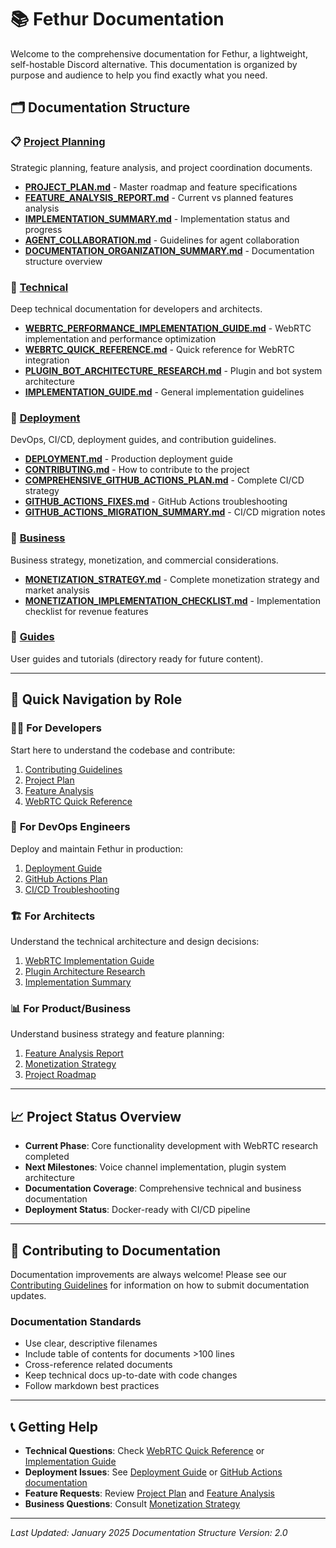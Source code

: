 # 📚 Fethur Documentation

Welcome to the comprehensive documentation for Fethur, a lightweight, self-hostable Discord alternative. This documentation is organized by purpose and audience to help you find exactly what you need.

## 🗂️ Documentation Structure

### 📋 [Project Planning](./project-planning/)
Strategic planning, feature analysis, and project coordination documents.

- **[PROJECT_PLAN.md](./project-planning/PROJECT_PLAN.md)** - Master roadmap and feature specifications
- **[FEATURE_ANALYSIS_REPORT.md](./project-planning/FEATURE_ANALYSIS_REPORT.md)** - Current vs planned features analysis
- **[IMPLEMENTATION_SUMMARY.md](./project-planning/IMPLEMENTATION_SUMMARY.md)** - Implementation status and progress
- **[AGENT_COLLABORATION.md](./project-planning/AGENT_COLLABORATION.md)** - Guidelines for agent collaboration
- **[DOCUMENTATION_ORGANIZATION_SUMMARY.md](./project-planning/DOCUMENTATION_ORGANIZATION_SUMMARY.md)** - Documentation structure overview

### 🔧 [Technical](./technical/)
Deep technical documentation for developers and architects.

- **[WEBRTC_PERFORMANCE_IMPLEMENTATION_GUIDE.md](./technical/WEBRTC_PERFORMANCE_IMPLEMENTATION_GUIDE.md)** - WebRTC implementation and performance optimization
- **[WEBRTC_QUICK_REFERENCE.md](./technical/WEBRTC_QUICK_REFERENCE.md)** - Quick reference for WebRTC integration
- **[PLUGIN_BOT_ARCHITECTURE_RESEARCH.md](./technical/PLUGIN_BOT_ARCHITECTURE_RESEARCH.md)** - Plugin and bot system architecture
- **[IMPLEMENTATION_GUIDE.md](./technical/IMPLEMENTATION_GUIDE.md)** - General implementation guidelines

### 🚀 [Deployment](./deployment/)
DevOps, CI/CD, deployment guides, and contribution guidelines.

- **[DEPLOYMENT.md](./deployment/DEPLOYMENT.md)** - Production deployment guide
- **[CONTRIBUTING.md](./deployment/CONTRIBUTING.md)** - How to contribute to the project
- **[COMPREHENSIVE_GITHUB_ACTIONS_PLAN.md](./deployment/COMPREHENSIVE_GITHUB_ACTIONS_PLAN.md)** - Complete CI/CD strategy
- **[GITHUB_ACTIONS_FIXES.md](./deployment/GITHUB_ACTIONS_FIXES.md)** - GitHub Actions troubleshooting
- **[GITHUB_ACTIONS_MIGRATION_SUMMARY.md](./deployment/GITHUB_ACTIONS_MIGRATION_SUMMARY.md)** - CI/CD migration notes

### 💼 [Business](./business/)
Business strategy, monetization, and commercial considerations.

- **[MONETIZATION_STRATEGY.md](./business/MONETIZATION_STRATEGY.md)** - Complete monetization strategy and market analysis
- **[MONETIZATION_IMPLEMENTATION_CHECKLIST.md](./business/MONETIZATION_IMPLEMENTATION_CHECKLIST.md)** - Implementation checklist for revenue features

### 📖 [Guides](./guides/)
User guides and tutorials (directory ready for future content).

---

## 🎯 Quick Navigation by Role

### 👨‍💻 **For Developers**
Start here to understand the codebase and contribute:
1. [Contributing Guidelines](./deployment/CONTRIBUTING.md)
2. [Project Plan](./project-planning/PROJECT_PLAN.md)
3. [Feature Analysis](./project-planning/FEATURE_ANALYSIS_REPORT.md)
4. [WebRTC Quick Reference](./technical/WEBRTC_QUICK_REFERENCE.md)

### 🔧 **For DevOps Engineers**
Deploy and maintain Fethur in production:
1. [Deployment Guide](./deployment/DEPLOYMENT.md)
2. [GitHub Actions Plan](./deployment/COMPREHENSIVE_GITHUB_ACTIONS_PLAN.md)
3. [CI/CD Troubleshooting](./deployment/GITHUB_ACTIONS_FIXES.md)

### 🏗️ **For Architects**
Understand the technical architecture and design decisions:
1. [WebRTC Implementation Guide](./technical/WEBRTC_PERFORMANCE_IMPLEMENTATION_GUIDE.md)
2. [Plugin Architecture Research](./technical/PLUGIN_BOT_ARCHITECTURE_RESEARCH.md)
3. [Implementation Summary](./project-planning/IMPLEMENTATION_SUMMARY.md)

### 📊 **For Product/Business**
Understand business strategy and feature planning:
1. [Feature Analysis Report](./project-planning/FEATURE_ANALYSIS_REPORT.md)
2. [Monetization Strategy](./business/MONETIZATION_STRATEGY.md)
3. [Project Roadmap](./project-planning/PROJECT_PLAN.md)

---

## 📈 Project Status Overview

- **Current Phase**: Core functionality development with WebRTC research completed
- **Next Milestones**: Voice channel implementation, plugin system architecture
- **Documentation Coverage**: Comprehensive technical and business documentation
- **Deployment Status**: Docker-ready with CI/CD pipeline

---

## 🤝 Contributing to Documentation

Documentation improvements are always welcome! Please see our [Contributing Guidelines](./deployment/CONTRIBUTING.md) for information on how to submit documentation updates.

### Documentation Standards
- Use clear, descriptive filenames
- Include table of contents for documents >100 lines
- Cross-reference related documents
- Keep technical docs up-to-date with code changes
- Follow markdown best practices

---

## 📞 Getting Help

- **Technical Questions**: Check [WebRTC Quick Reference](./technical/WEBRTC_QUICK_REFERENCE.md) or [Implementation Guide](./technical/IMPLEMENTATION_GUIDE.md)
- **Deployment Issues**: See [Deployment Guide](./deployment/DEPLOYMENT.md) or [GitHub Actions documentation](./deployment/)
- **Feature Requests**: Review [Project Plan](./project-planning/PROJECT_PLAN.md) and [Feature Analysis](./project-planning/FEATURE_ANALYSIS_REPORT.md)
- **Business Questions**: Consult [Monetization Strategy](./business/MONETIZATION_STRATEGY.md)

---

*Last Updated: January 2025*
*Documentation Structure Version: 2.0*